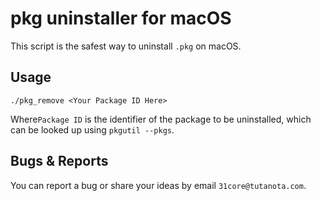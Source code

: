 # pkg uninstaller for macOS

This script is the safest way to uninstall `.pkg` on macOS.

## Usage

```shell
./pkg_remove <Your Package ID Here>
```

Where`Package ID` is the identifier of the package to be uninstalled, which can be looked up using `pkgutil --pkgs`.

## Bugs & Reports

You can report a bug or share your ideas by email `31core@tutanota.com`.
